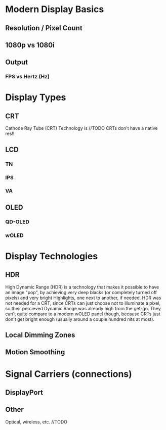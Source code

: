 # Modern Display Basics

## Resolution / Pixel Count

## 1080p vs 1080i

## Output

### FPS vs Hertz (Hz)

# Display Types

## CRT

Cathode Ray Tube (CRT) Technology is //TODO
CRTs don't have a native res!!

## LCD

### TN

### IPS

### VA

## OLED

### QD-OLED

### wOLED

# Display Technologies

## HDR

High Dynamic Range (HDR) is a technology that makes it possible to have an image "pop", by achieving very deep blacks (or completely turned off pixels) and very bright Highlights, one next to another, if needed. HDR was not needed for a CRT, since CRTs can just choose not to illuminate a pixel, so their percieved Dynamic Range was already high from the get-go. They can't quite compare to a modern wOLED panel though, because CRTs just don't get bright enough (usually around a couple hundred nits at most).

## Local Dimming Zones

## Motion Smoothing

# Signal Carriers (connections)



## DisplayPort

## Other

Optical, wireless, etc. //TODO